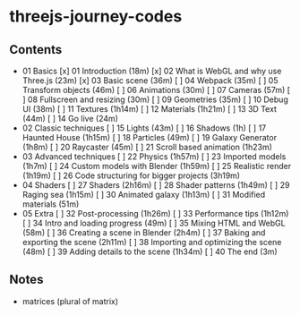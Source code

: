 # threejs-journey-codes

## Contents

- 01 Basics
  [x] 01 Introduction (18m)
  [x] 02 What is WebGL and why use Three.js (23m)
  [x] 03 Basic scene (36m)
  [ ] 04 Webpack (35m)
  [ ] 05 Transform objects (46m)
  [ ] 06 Animations (30m)
  [ ] 07 Cameras (57m)
  [ ] 08 Fullscreen and resizing (30m)
  [ ] 09 Geometries (35m)
  [ ] 10 Debug UI (38m)
  [ ] 11 Textures (1h14m)
  [ ] 12 Materials (1h21m)
  [ ] 13 3D Text (44m)
  [ ] 14 Go live (24m)
- 02 Classic techniques
  [ ] 15 Lights (43m)
  [ ] 16 Shadows (1h)
  [ ] 17 Haunted House (1h15m)
  [ ] 18 Particles (49m)
  [ ] 19 Galaxy Generator (1h8m)
  [ ] 20 Raycaster (45m)
  [ ] 21 Scroll based animation (1h23m)
- 03 Advanced techniques
  [ ] 22 Physics (1h57m)
  [ ] 23 Imported models (1h7m)
  [ ] 24 Custom models with Blender (1h59m)
  [ ] 25 Realistic render (1h19m)
  [ ] 26 Code structuring for bigger projects (3h19m)
- 04 Shaders
  [ ] 27 Shaders (2h16m)
  [ ] 28 Shader patterns (1h49m)
  [ ] 29 Raging sea (1h15m)
  [ ] 30 Animated galaxy (1h13m)
  [ ] 31 Modified materials (51m)
- 05 Extra
  [ ] 32 Post-processing (1h26m)
  [ ] 33 Performance tips (1h12m)
  [ ] 34 Intro and loading progress (49m)
  [ ] 35 Mixing HTML and WebGL (58m)
  [ ] 36 Creating a scene in Blender (2h4m)
  [ ] 37 Baking and exporting the scene (2h11m)
  [ ] 38 Importing and optimizing the scene (48m)
  [ ] 39 Adding details to the scene (1h34m)
  [ ] 40 The end (3m)

## Notes

- matrices (plural of matrix)

